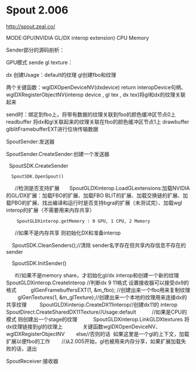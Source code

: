 # Spout 2.006
http://spout.zeal.co/

MODE:GPU(NVIDIA GL/DX interop extension) CPU Memory

Sender部分的源码剖析：

GPU模式 sende gl texture：

dx 创建Usage：default的纹理 gl创建fbo和纹理

两个关键函数：wglDXOpenDeviceNV(dxdevice) return interopDevice句柄、wglDXRegisterObjectNV(interop device , gl tex , dx tex)将gl和dx的纹理关联起来

send时：绑定到fbo上，将带有数据的纹理关联到fbo的颜色缓冲区节点0上 readbuffer 将dx和gl关联起来的纹理关联在fbo的颜色缓冲区节点1上 drawbuffer glblitFramebufferEXT进行位块传输数据

SpoutSender:发送器

  SpoutSender.CreateSender:创建一个发送器
    
    SpoutSDK.CreateSender

      SpoutSDK.OpenSpout()
        
        //检测是否支持扩展
        SpoutGLDXinterop.LoadGLextensions:加载NVIDIA的GL/DX扩展：加载FBO的扩展、加载FBO BLIT的扩展、加载交换链的扩展、加载PBO的扩展、找出编译和运行时是否支持bgra的扩展（未测试完）、加载wgl interop的扩展（不需要用来内存共享）
        
        SpoutGLDXinterop.getMemory : 0 GPU, 1 CPU, 2 Memory
        
        //如果不是内存共享 则初始化DX和准备interop
        
      SpoutSDK.CleanSenders();//清除 sender名字存在但共享内存信息不存在的sender
      
      SpoutSDK.InitSender()
        
        if//如果不是memory share，才初始化gl/dx interop和创建一个新的纹理
        SpoutGLDXinterop.CreateInterop //判断dx 9 11格式 设置接收器可以接受dx9的格式
          glGenFramebuffersEXT(1, &m_fbo); //创建出来一个fbo用来复制纹理
          glGenTextures(1, &m_glTexture);//创建出来一个本地的纹理用来连接dx的共享纹理
          SpoutGLDXinterop.CreateDX11interop//创建dx11的 interop
            SpoutDirect.CreateSharedDX11Texture//Usage:default
            //如果是CPU的模式 则创建出一个stage的纹理
            SpoutGLDXinterop.LinkGLDXtextures 将dx纹理链接到gl的纹理上
              关键函数wglDXOpenDeviceNV、wglDXRegisterObjectNV
        else//否则的话  如果这里是一个gl的上下文，加载扩展以便fbo的工作
        //从2.005开始，gl也被用来内存分享，如果扩展加载失败的话，退出

SpoutReceiver:接收器
